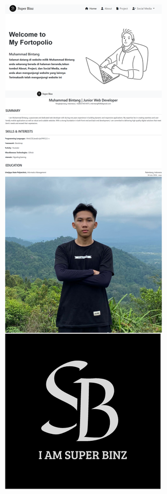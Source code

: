 ![alt text](https://github.com/Binzqt/website-superbinz/blob/main/Cuplikan%20layar%202024-07-27%20133820.png?raw=true)
![alt text](https://github.com/Binzqt/website-superbinz/blob/main/Cuplikan_layar_resized.png?raw=true)
![alt text](https://github.com/Binzqt/website-superbinz/blob/main/Gambar%20WhatsApp%202024-07-18%20pukul%2015.32.28_bc25eb7e.jpg?raw=true)
![alt text](https://github.com/Binzqt/website-superbinz/blob/main/LOGO%20DEWEK.png?raw=true)
